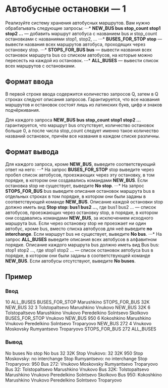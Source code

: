 # Автобусные остановки — 1

Реализуйте систему хранения автобусных маршрутов. Вам нужно обрабатывать следующие запросы:
⋅⋅⋅* **NEW_BUS bus stop_count stop1 stop2 ...** — добавить маршрут автобуса с названием bus и stop_count остановками с названиями stop1, stop2, ...
⋅⋅⋅* **BUSES_FOR_STOP stop** — вывести названия всех маршрутов автобуса, проходящих через остановку stop.
⋅⋅⋅* **STOPS_FOR_BUS bus** — вывести названия всех остановок маршрута bus со списком автобусов, на которые можно пересесть на каждой из остановок.
⋅⋅⋅* **ALL_BUSES** — вывести список всех маршрутов с остановками.

## Формат ввода
В первой строке ввода содержится количество запросов Q, затем в Q строках следуют описания запросов.
Гарантируется, что все названия маршрутов и остановок состоят лишь из латинских букв, цифр и знаков подчёркивания.

Для каждого запроса **NEW_BUS bus stop_count stop1 stop2 ...** гарантируется, что маршрут bus отсутствует, количество остановок больше 0, а после числа stop_count следует именно такое количество названий остановок, причём все названия в каждом списке различны.

## Формат вывода
Для каждого запроса, кроме **NEW_BUS**, выведите соответствующий ответ на него:
⋅⋅⋅* На запрос **BUSES_FOR_STOP** stop выведите через пробел список автобусов, проезжающих через эту остановку, в том порядке, в котором они создавались командами **NEW_BUS**. Если остановка stop не существует, выведите **No stop**.
⋅⋅⋅* На запрос **STOPS_FOR_BUS** bus выведите описания остановок маршрута bus в отдельных строках в том порядке, в котором они были заданы в соответствующей команде **NEW_BUS**. Описание каждой остановки stop должно иметь вид **Stop stop: bus1 bus2 ...**, где bus1 bus2 ... — список автобусов, проезжающих через остановку stop, в порядке, в котором они создавались командами **NEW_BUS**, за исключением исходного маршрута bus. Если через остановку stop не проезжает ни один автобус, кроме bus, вместо списка автобусов для неё выведите **no interchange**. Если маршрут bus не существует, выведите **No bus**.
⋅⋅⋅* На запрос **ALL_BUSES** выведите описания всех автобусов в алфавитном порядке. Описание каждого маршрута bus должно иметь вид Bus bus: stop1 stop2 ..., где stop1 stop2 ... — список остановок автобуса bus в порядке, в котором они были заданы в соответствующей команде **NEW_BUS**. Если автобусы отсутствуют, выведите **No buses**.

## Пример
### Ввод
10
ALL_BUSES
BUSES_FOR_STOP Marushkino
STOPS_FOR_BUS 32K
NEW_BUS 32 3 Tolstopaltsevo Marushkino Vnukovo
NEW_BUS 32K 6 Tolstopaltsevo Marushkino Vnukovo Peredelkino Solntsevo Skolkovo
BUSES_FOR_STOP Vnukovo
NEW_BUS 950 6 Kokoshkino Marushkino Vnukovo Peredelkino Solntsevo Troparyovo
NEW_BUS 272 4 Vnukovo Moskovsky Rumyantsevo Troparyovo
STOPS_FOR_BUS 272
ALL_BUSES

### Вывод
No buses
No stop
No bus
32 32K
Stop Vnukovo: 32 32K 950
Stop Moskovsky: no interchange
Stop Rumyantsevo: no interchange
Stop Troparyovo: 950
Bus 272: Vnukovo Moskovsky Rumyantsevo Troparyovo
Bus 32: Tolstopaltsevo Marushkino Vnukovo
Bus 32K: Tolstopaltsevo Marushkino Vnukovo Peredelkino Solntsevo Skolkovo
Bus 950: Kokoshkino Marushkino Vnukovo Peredelkino Solntsevo Troparyovo